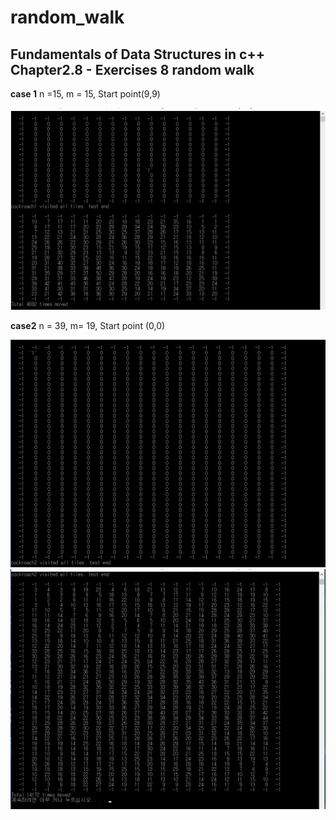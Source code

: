# random_walk
## Fundamentals of Data Structures in c++ Chapter2.8 - Exercises 8 random walk

**case 1**
n =15, m = 15, Start point(9,9)

![Preview](https://github.com/BaeJuneHyuck/random_walk/blob/master/case1.png?raw=true)


**case2**
n = 39, m= 19, Start point (0,0)

![Preview](https://github.com/BaeJuneHyuck/random_walk/blob/master/case2-1.png?raw=true)
![Preview](https://github.com/BaeJuneHyuck/random_walk/blob/master/case2-2.png?raw=true)
